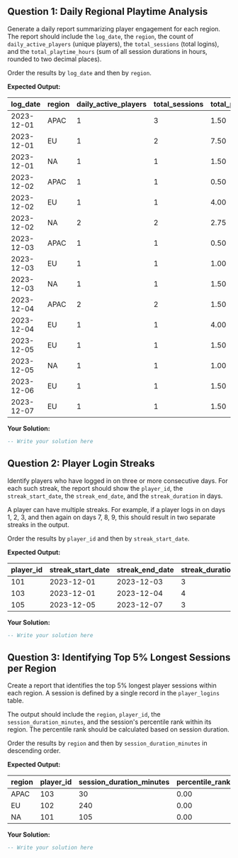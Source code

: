 ## Question 1: Daily Regional Playtime Analysis

Generate a daily report summarizing player engagement for each region. The report should include the `log_date`, the `region`, the count of `daily_active_players` (unique players), the `total_sessions` (total logins), and the `total_playtime_hours` (sum of all session durations in hours, rounded to two decimal places).

Order the results by `log_date` and then by `region`.

**Expected Output:**

| **log_date** | **region** | **daily_active_players** | **total_sessions** | **total_playtime_hours** |
| ------------------ | ---------------- | ------------------------------ | ------------------------ | ------------------------------ |
| 2023-12-01         | APAC             | 1                              | 3                        | 1.50                           |
| 2023-12-01         | EU               | 1                              | 2                        | 7.50                           |
| 2023-12-01         | NA               | 1                              | 1                        | 1.50                           |
| 2023-12-02         | APAC             | 1                              | 1                        | 0.50                           |
| 2023-12-02         | EU               | 1                              | 1                        | 4.00                           |
| 2023-12-02         | NA               | 2                              | 2                        | 2.75                           |
| 2023-12-03         | APAC             | 1                              | 1                        | 0.50                           |
| 2023-12-03         | EU               | 1                              | 1                        | 1.00                           |
| 2023-12-03         | NA               | 1                              | 1                        | 1.50                           |
| 2023-12-04         | APAC             | 2                              | 2                        | 1.50                           |
| 2023-12-04         | EU               | 1                              | 1                        | 4.00                           |
| 2023-12-05         | EU               | 1                              | 1                        | 1.50                           |
| 2023-12-05         | NA               | 1                              | 1                        | 1.00                           |
| 2023-12-06         | EU               | 1                              | 1                        | 1.50                           |
| 2023-12-07         | EU               | 1                              | 1                        | 1.50                           |

**Your Solution:**

```sql
-- Write your solution here
```

## Question 2: Player Login Streaks

Identify players who have logged in on three or more consecutive days. For each such streak, the report should show the `player_id`, the `streak_start_date`, the `streak_end_date`, and the `streak_duration` in days.

A player can have multiple streaks. For example, if a player logs in on days 1, 2, 3, and then again on days 7, 8, 9, this should result in two separate streaks in the output.

Order the results by `player_id` and then by `streak_start_date`.

**Expected Output:**

| **player_id** | **streak_start_date** | **streak_end_date** | **streak_duration** |
| ------------------- | --------------------------- | ------------------------- | ------------------------- |
| 101                 | 2023-12-01                  | 2023-12-03                | 3                         |
| 103                 | 2023-12-01                  | 2023-12-04                | 4                         |
| 105                 | 2023-12-05                  | 2023-12-07                | 3                         |

**Your Solution:**

```sql
-- Write your solution here
```

## Question 3: Identifying Top 5% Longest Sessions per Region

Create a report that identifies the top 5% longest player sessions within each region. A session is defined by a single record in the `player_logins` table.

The output should include the `region`, `player_id`, the `session_duration_minutes`, and the session's percentile rank within its region. The percentile rank should be calculated based on session duration.

Order the results by `region` and then by `session_duration_minutes` in descending order.

**Expected Output:**

| **region** | **player_id** | **session_duration_minutes** | **percentile_rank** |
| ---------------- | ------------------- | ---------------------------------- | ------------------------- |
| APAC             | 103                 | 30                                 | 0.00                      |
| EU               | 102                 | 240                                | 0.00                      |
| NA               | 101                 | 105                                | 0.00                      |

**Your Solution:**

```sql
-- Write your solution here
```
